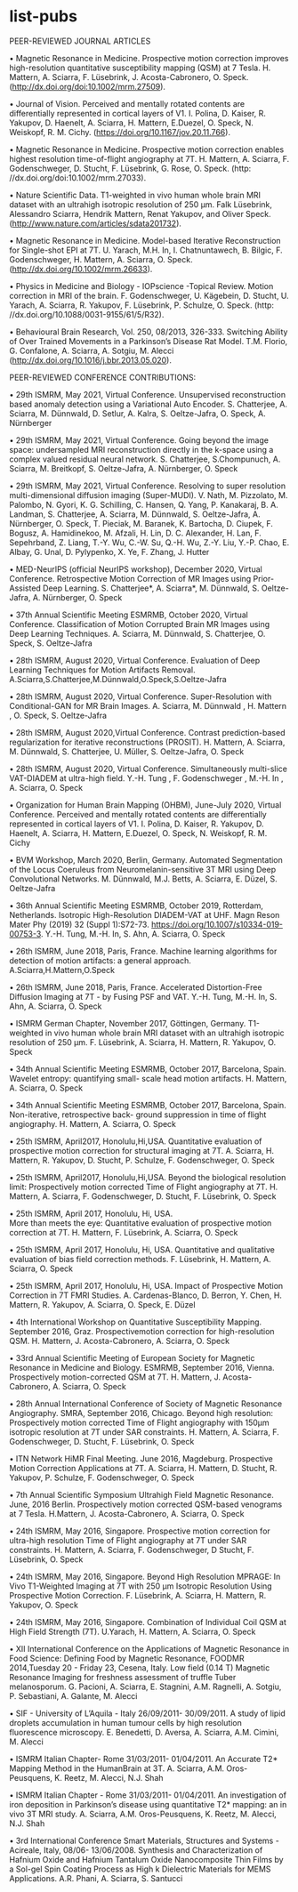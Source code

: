 # list-pubs
PEER-REVIEWED JOURNAL ARTICLES

• Magnetic Resonance in Medicine. 
Prospective motion correction improves high-resolution quantitative susceptibility mapping (QSM) at 7 Tesla. 
H. Mattern, A. Sciarra, F. Lüsebrink, J. Acosta-Cabronero, O. Speck. 
(http://dx.doi.org/doi:10.1002/mrm.27509).

• Journal of Vision. 
Perceived and mentally rotated contents are differentially represented in cortical layers of V1. 
I. Polina, D. Kaiser, R. Yakupov, D. Haenelt, A. Sciarra, H. Mattern, E.Duezel, O. Speck, N. Weiskopf, R. M. Cichy. 
(https://doi.org/10.1167/jov.20.11.766).

• Magnetic Resonance in Medicine. 
Prospective motion correction enables highest resolution time-of-flight angiography at 7T. 
H. Mattern, A. Sciarra, F. Godenschweger, D. Stucht, F. Lüsebrink, G. Rose, O. Speck. 
(http: //dx.doi.org/doi:10.1002/mrm.27033).

• Nature Scientific Data. 
T1-weighted in vivo human whole brain MRI dataset with an ultrahigh isotropic resolution of 250 μm. 
Falk Lüsebrink, Alessandro Sciarra, Hendrik Mattern, Renat Yakupov, and Oliver Speck. 
(http://www.nature.com/articles/sdata201732).

• Magnetic Resonance in Medicine. 
Model-based Iterative Reconstruction for Single-shot EPI at 7T. 
U. Yarach, M.H. In, I. Chatnuntawech, B. Bilgic, F. Godenschweger, H. Mattern, A. Sciarra, O. Speck. 
(http://dx.doi.org/10.1002/mrm.26633).

• Physics in Medicine and Biology - IOPscience -Topical Review. 
Motion correction in MRI of the brain. 
F. Godenschweger, U. Kägebein, D. Stucht, U. Yarach, A. Sciarra, R. Yakupov, F. Lüsebrink, P. Schulze, O. Speck. 
(http: //dx.doi.org/10.1088/0031-9155/61/5/R32).

• Behavioural Brain Research, Vol. 250, 08/2013, 326-333. 
Switching Ability of Over Trained Movements in a Parkinson’s Disease Rat Model. 
T.M. Florio, G. Confalone, A. Sciarra, A. Sotgiu, M. Alecci 
(http://dx.doi.org/10.1016/j.bbr.2013.05.020).


PEER-REVIEWED CONFERENCE CONTRIBUTIONS: 

• 29th ISMRM, May 2021, Virtual Conference. 
Unsupervised reconstruction based anomaly detection using a Variational Auto Encoder. 
S. Chatterjee, A. Sciarra, M. Dünnwald, D. Setlur, A. Kalra, S. Oeltze-Jafra, O. Speck, A. Nürnberger

• 29th ISMRM, May 2021, Virtual Conference. 
Going beyond the image space: undersampled MRI reconstruction directly in the k-space using a complex valued residual neural network. 
S. Chatterjee, S.Chompunuch, A. Sciarra, M. Breitkopf, S. Oeltze-Jafra, A. Nürnberger, O. Speck

• 29th ISMRM, May 2021, Virtual Conference. 
Resolving to super resolution multi-dimensional diffusion imaging (Super-MUDI). 
V. Nath, M. Pizzolato, M. Palombo, N. Gyori, K. G. Schilling, C. Hansen, Q. Yang, P. Kanakaraj, B. A. Landman, S. Chatterjee, A. Sciarra, M. Dünnwald,
S. Oeltze-Jafra, A. Nürnberger, O. Speck, T. Pieciak, M. Baranek, K. Bartocha, D. Ciupek, F. Bogusz, A. Hamidinekoo, M. Afzali, H. Lin, D. C.
Alexander, H. Lan, F. Sepehrband, Z. Liang, T.-Y. Wu, C.-W. Su, Q.-H. Wu, Z.-Y. Liu, Y.-P. Chao, E. Albay, G. Unal, D. Pylypenko, X. Ye, F. Zhang, J. Hutter

• MED-NeurIPS (official NeurIPS workshop), December 2020, Virtual Conference. 
Retrospective Motion Correction of MR Images using Prior-Assisted Deep Learning. 
S. Chatterjee*, A. Sciarra*, M. Dünnwald, S. Oeltze-Jafra, A. Nürnberger, O. Speck

• 37th Annual Scientific Meeting ESMRMB, October 2020, Virtual Conference. 
Classification of Motion Corrupted Brain MR Images using Deep Learning Techniques. 
A. Sciarra, M. Dünnwald, S. Chatterjee, O. Speck, S. Oeltze-Jafra

• 28th ISMRM, August 2020, Virtual Conference. 
Evaluation of Deep Learning Techniques for Motion Artifacts Removal. 
A.Sciarra,S.Chatterjee,M.Dünnwald,O.Speck,S.Oeltze-Jafra

• 28th ISMRM, August 2020, Virtual Conference. 
Super-Resolution with Conditional-GAN for MR Brain Images. 
A. Sciarra, M. Dünnwald , H. Mattern , O. Speck, S. Oeltze-Jafra

• 28th ISMRM, August 2020,Virtual Conference. 
Contrast prediction-based regularization for iterative reconstructions (PROSIT). 
H. Mattern, A. Sciarra, M. Dünnwald, S. Chatterjee, U. Müller, S. Oeltze-Jafra, O. Speck

• 28th ISMRM, August 2020, Virtual Conference. 
Simultaneously multi-slice VAT-DIADEM at ultra-high field. 
Y.-H. Tung , F. Godenschweger , M.-H. In , A. Sciarra, O. Speck

• Organization for Human Brain Mapping (OHBM), June-July 2020, Virtual Conference. 
Perceived and mentally rotated contents are differentially represented in cortical layers of V1. 
I. Polina, D. Kaiser, R. Yakupov, D. Haenelt, A. Sciarra, H. Mattern, E.Duezel, O. Speck, N. Weiskopf, R. M. Cichy

• BVM Workshop, March 2020, Berlin, Germany. 
Automated Segmentation of the Locus Coeruleus from Neuromelanin-sensitive 3T MRI using Deep Convolutional Networks. 
M. Dünnwald, M.J. Betts, A. Sciarra, E. Düzel, S. Oeltze-Jafra

• 36th Annual Scientific Meeting ESMRMB, October 2019, Rotterdam, Netherlands. 
Isotropic High-Resolution DIADEM-VAT at UHF. Magn Reson Mater Phy (2019) 32 (Suppl 1):S72-73. 
https://doi.org/10.1007/s10334-019-00753-3. 
Y.-H. Tung, M.-H. In, S. Ahn, A. Sciarra, O. Speck

• 26th ISMRM, June 2018, Paris, France. 
Machine learning algorithms for detection of motion artifacts: a general approach. 
A.Sciarra,H.Mattern,O.Speck

• 26th ISMRM, June 2018, Paris, France. 
Accelerated Distortion-Free Diffusion Imaging at 7T - by Fusing PSF and VAT. 
Y.-H. Tung, M.-H. In, S. Ahn, A. Sciarra, O. Speck

• ISMRM German Chapter, November 2017, Göttingen, Germany. 
T1-weighted in vivo human whole brain MRI dataset with an ultrahigh isotropic resolution of 250 μm. 
F. Lüsebrink, A. Sciarra, H. Mattern, R. Yakupov, O. Speck

• 34th Annual Scientific Meeting ESMRMB, October 2017, Barcelona, Spain. 
Wavelet entropy: quantifying small- scale head motion artifacts. 
H. Mattern, A. Sciarra, O. Speck

• 34th Annual Scientific Meeting ESMRMB, October 2017, Barcelona, Spain. 
Non-iterative, retrospective back- ground suppression in time of flight angiography. 
H. Mattern, A. Sciarra, O. Speck

• 25th ISMRM, April2017, Honolulu,Hi,USA. 
Quantitative evaluation of prospective motion correction for structural imaging at 7T. 
A. Sciarra, H. Mattern, R. Yakupov, D. Stucht, P. Schulze, F. Godenschweger, O. Speck

• 25th ISMRM, April2017, Honolulu,Hi,USA. 
Beyond the biological resolution limit: Prospectively motion corrected Time of Flight angiography at 7T. 
H. Mattern, A. Sciarra, F. Godenschweger, D. Stucht, F. Lüsebrink, O. Speck

• 25th ISMRM, April 2017, Honolulu, Hi, USA.  
More than meets the eye: Quantitative evaluation of prospective motion correction at 7T. 
H. Mattern, F. Lüsebrink, A. Sciarra, O. Speck

• 25th ISMRM, April 2017, Honolulu, Hi, USA. 
Quantitative and qualitative evaluation of bias field correction methods. 
F. Lüsebrink, H. Mattern, A. Sciarra, O. Speck

• 25th ISMRM, April 2017, Honolulu, Hi, USA. 
Impact of Prospective Motion Correction in 7T FMRI Studies. 
A. Cardenas-Blanco, D. Berron, Y. Chen, H. Mattern, R. Yakupov, A. Sciarra, O. Speck, E. Düzel

• 4th International Workshop on Quantitative Susceptibility Mapping. September 2016, Graz. 
Prospectivemotion correction for high-resolution QSM. 
H. Mattern, J. Acosta-Cabronero, A. Sciarra, O. Speck

• 33rd Annual Scientific Meeting of European Society for Magnetic Resonance in Medicine and Biology. ESMRMB, September 2016, Vienna. 
Prospectively motion-corrected QSM at 7T. 
H. Mattern, J. Acosta-Cabronero, A. Sciarra, O. Speck

• 28th Annual International Conference of Society of Magnetic Resonance Angiography. SMRA, September 2016, Chicago. 
Beyond high resolution: Prospectively motion corrected Time of Flight angiography with 150μm isotropic resolution at 7T under SAR constraints. 
H. Mattern, A. Sciarra, F. Godenschweger, D. Stucht, F. Lüsebrink, O. Speck

• ITN Network HiMR Final Meeting. June 2016, Magdeburg. 
Prospective Motion Correction Applications at 7T. 
A. Sciarra, H. Mattern, D. Stucht, R. Yakupov, P. Schulze, F. Godenschweger, O. Speck

• 7th Annual Scientific Symposium Ultrahigh Field Magnetic Resonance. June, 2016 Berlin. 
Prospectively motion corrected QSM-based venograms at 7 Tesla. 
H.Mattern, J. Acosta-Cabronero, A. Sciarra, O. Speck

• 24th ISMRM, May 2016, Singapore. 
Prospective motion correction for ultra-high resolution Time of Flight angiography at 7T under SAR constraints. 
H. Mattern, A. Sciarra, F. Godenschweger, D Stucht, F. Lüsebrink, O. Speck

• 24th ISMRM, May 2016, Singapore. 
Beyond High Resolution MPRAGE: In Vivo T1-Weighted Imaging at 7T with 250 μm Isotropic Resolution Using Prospective Motion Correction. 
F. Lüsebrink, A. Sciarra, H. Mattern, R. Yakupov, O. Speck

• 24th ISMRM, May 2016, Singapore. 
Combination of Individual Coil QSM at High Field Strength (7T). 
U.Yarach, H. Mattern, A. Sciarra, O. Speck

• XII International Conference on the Applications of Magnetic Resonance in Food Science: 
Defining Food by Magnetic Resonance, FOODMR 2014,Tuesday 20 - Friday 23, Cesena, Italy. 
Low field (0.14 T) Magnetic Resonance Imaging for freshness assessment of truffle Tuber melanosporum. 
G. Pacioni, A. Sciarra, E. Stagnini, A.M. Ragnelli, A. Sotgiu, P. Sebastiani, A. Galante, M. Alecci

• SIF - University of L’Aquila - Italy 26/09/2011- 30/09/2011. 
A study of lipid droplets accumulation in human tumour cells by high resolution fluorescence microscopy. 
E. Benedetti, D. Aversa, A. Sciarra, A.M. Cimini, M. Alecci

• ISMRM Italian Chapter- Rome 31/03/2011- 01/04/2011. 
An Accurate T2* Mapping Method in the HumanBrain at 3T. 
A. Sciarra, A.M. Oros-Peusquens, K. Reetz, M. Alecci, N.J. Shah

• ISMRM Italian Chapter - Rome 31/03/2011- 01/04/2011. 
An investigation of iron deposition in Parkinson’s disease using quantitative T2* mapping: an in vivo 3T MRI study. 
A. Sciarra, A.M. Oros-Peusquens, K. Reetz, M. Alecci, N.J. Shah

• 3rd International Conference Smart Materials, Structures and Systems - Acireale, Italy, 08/06- 13/06/2008. 
Synthesis and Characterization of Hafnium Oxide and Hafnium Tantalum Oxide Nanocomposite Thin Films 
by a Sol-gel Spin Coating Process as High k Dielectric Materials for MEMS Applications. 
A.R. Phani, A. Sciarra, S. Santucci
